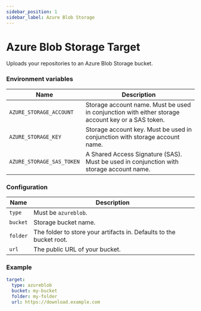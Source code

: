 ```yaml
---
sidebar_position: 1
sidebar_label: Azure Blob Storage
---
```


# Azure Blob Storage Target

Uploads your repositories to an Azure Blob Storage bucket.

### Environment variables

| Name                      | Description                                                                                       |
| ------------------------- | ------------------------------------------------------------------------------------------------- |
| `AZURE_STORAGE_ACCOUNT`   | Storage account name. Must be used in conjunction with either storage account key or a SAS token. |
| `AZURE_STORAGE_KEY`       | Storage account key. Must be used in conjunction with storage account name.                       |
| `AZURE_STORAGE_SAS_TOKEN` | A Shared Access Signature (SAS). Must be used in conjunction with storage account name.           |

### Configuration

| Name     | Description                                                         |
| -------- | ------------------------------------------------------------------- |
| `type`   | Must be `azureblob`.                                                |
| `bucket` | Storage bucket name.                                                |
| `folder` | The folder to store your artifacts in. Defaults to the bucket root. |
| `url`    | The public URL of your bucket.                                      |

### Example

```yaml
target:
  type: azureblob
  bucket: my-bucket
  folder: my-folder
  url: https://download.example.com
```
